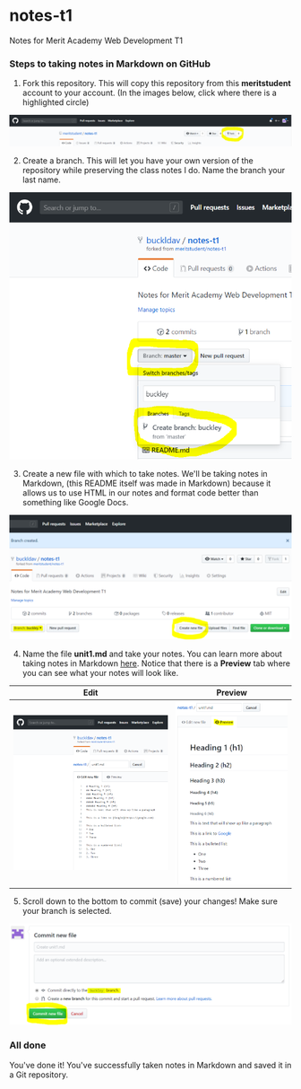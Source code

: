 # notes-t1
Notes for Merit Academy Web Development T1

### Steps to taking notes in Markdown on GitHub
1. Fork this repository. This will copy this repository from this **meritstudent** account to your account. (In the images below, click where there is a highlighted circle)

![fork a repo](img/fork.PNG)

2. Create a branch. This will let you have your own version of the repository while preserving the class notes I do. Name the branch your last name.

![create a branch](img/branch.PNG)

3. Create a new file with which to take notes. We'll be taking notes in Markdown, (this README itself was made in Markdown) because it allows us to use HTML in our notes and format code better than something like Google Docs.

![create a file](img/newfile.PNG)

4. Name the file **unit1.md** and take your notes. You can learn more about taking notes in Markdown [here](https://guides.github.com/features/mastering-markdown/). Notice that there is a **Preview** tab where you can see what your notes will look like.

Edit | Preview
-----|--------
![edit markdown](img/unit1edit.PNG) | ![preview markdown](img/unit1preview.PNG)

5. Scroll down to the bottom to commit (save) your changes! Make sure your branch is selected.

![commit](img/commit.PNG)

### All done
You've done it! You've successfully taken notes in Markdown and saved it in a Git repository.
